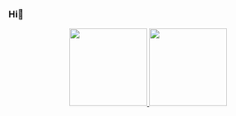 ### Hi🦋
<div align="center">
  <a href="https://github.com/MariaEduCavalcante">
  <img height="140em" src="https://github-readme-stats.vercel.app/api?username=MariaEduCavalcante&hide=stars,prs&show_icons=true&theme=tokyonight&include_all_commits=true&count_private=true"/>
  <img height="140em" src="https://github-readme-stats.vercel.app/api/top-langs/?username=MariaEduCavalcante&layout=compact&langs_count=7&theme=tokyonight"/>
</div>
